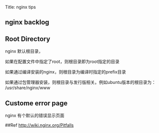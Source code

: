 Title: nginx tips

## nginx backlog


## Root Directory

nginx 默认根目录，

如果在配置文件中指定了root，则根目录即为root指定的目录

如果通过编译安装的nginx，则根目录为编译时指定的prefix目录

如果通过包管理器安装，则根目录与发行版相关。例如ubuntu版本的根目录为：
/usr/share/nginx/www


## Custome error page

nginx 有个默认的错误显示页面


##Ref
http://wiki.nginx.org/Pitfalls

